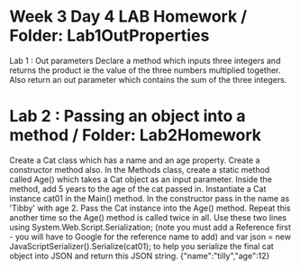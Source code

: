# Week 3 Day 4 LAB Homework / Folder: Lab1OutProperties
Lab 1 : Out parameters
Declare a method which inputs three integers and returns the product ie the value of the three numbers multiplied together. Also return an out parameter which contains the sum of the three integers.

# Lab 2 : Passing an object into a method / Folder: Lab2Homework
Create a Cat class which has a name and an age property. Create a constructor method also.
In the Methods class, create a static method called Age() which takes a Cat object as an input parameter. Inside the method, add 5 years to the age of the cat passed in.
Instantiate a Cat instance cat01 in the Main() method. In the constructor pass in the name as 'Tibby' with age 2.
Pass the Cat instance into the Age() method. Repeat this another time so the Age() method is called twice in all.
Use these two lines using System.Web.Script.Serialization; (note you must add a Reference first - you will have to Google for the reference name to add)
and
var json = new JavaScriptSerializer().Serialize(cat01);
to help you serialize the final cat object into JSON and return this JSON string.
{"name":"tilly","age":12}

